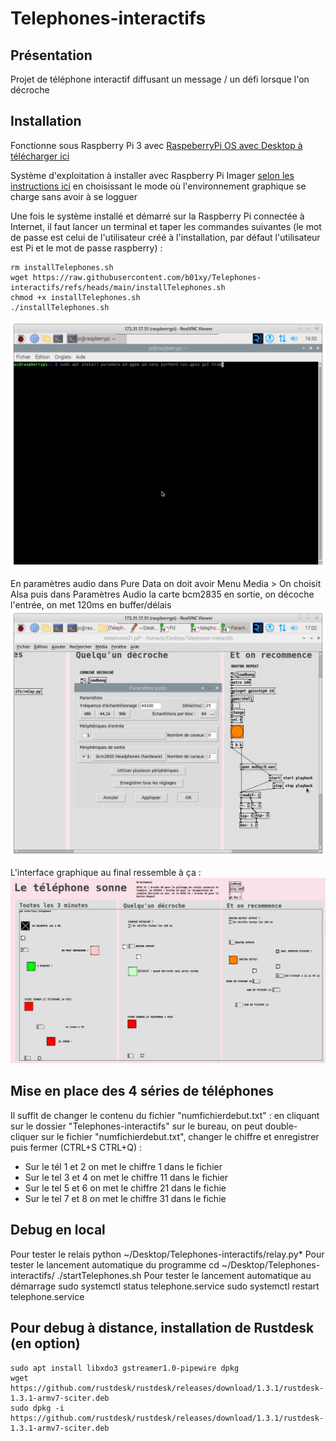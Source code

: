 # Telephones-interactifs
## Présentation

Projet de téléphone interactif diffusant un message / un défi lorsque l'on décroche

## Installation

Fonctionne sous Raspberry Pi 3 avec [RaspeberryPi OS avec Desktop à télécharger ici](https://downloads.raspberrypi.com/raspios_armhf/images/raspios_armhf-2024-07-04/2024-07-04-raspios-bookworm-armhf.img.xz) 

Système d'exploitation à installer avec Raspberry Pi Imager [selon les instructions ici](https://www.raspberrypi.com/software/) en choisissant le mode où l'environnement graphique se charge sans avoir à se logguer 

Une fois le système installé et démarré sur la Raspberry Pi connectée à Internet, il faut lancer un terminal et taper les commandes suivantes (le mot de passe est celui de l'utilisateur créé à l'installation, par défaut l'utilisateur est Pi et le mot de passe raspberry) :
````
rm installTelephones.sh
wget https://raw.githubusercontent.com/b01xy/Telephones-interactifs/refs/heads/main/installTelephones.sh
chmod +x installTelephones.sh
./installTelephones.sh
````
![terminal](images/Terminal-pi.png)

En paramètres audio dans Pure Data on doit avoir Menu Media > On choisit Alsa puis dans Paramètres Audio la carte bcm2835 en sortie, on décoche l'entrée, on met 120ms en buffer/délais
![param](images/CapturePArametresAudioPd.png)

L'interface graphique au final ressemble à ça :
![interface](images/InterfaceTelephones.png)

## Mise en place des 4 séries de téléphones 
Il suffit de changer le contenu du fichier "numfichierdebut.txt" : en cliquant sur le dossier "Telephones-interactifs" sur le bureau, on peut double-cliquer sur le fichier "numfichierdebut.txt", changer le chiffre et enregistrer puis fermer (CTRL+S CTRL+Q) :
  * Sur le tél 1 et 2 on met le chiffre 1 dans le fichier 
  * Sur le tel 3 et 4 on met le chiffre 11 dans le fichier 
  * Sur le tel 5 et 6 on met le chiffre 21 dans le fichie
  * Sur le tel 7 et 8 on met le chiffre 31 dans le fichie

## Debug en local
Pour tester le relais
  python ~/Desktop/Telephones-interactifs/relay.py*
Pour tester le lancement automatique du programme
  cd ~/Desktop/Telephones-interactifs/
  ./startTelephones.sh
Pour tester le lancement automatique au démarrage
  sudo systemctl status telephone.service
  sudo systemctl restart telephone.service

## Pour debug à distance, installation de Rustdesk (en option)

````
sudo apt install libxdo3 gstreamer1.0-pipewire dpkg
wget https://github.com/rustdesk/rustdesk/releases/download/1.3.1/rustdesk-1.3.1-armv7-sciter.deb
sudo dpkg -i https://github.com/rustdesk/rustdesk/releases/download/1.3.1/rustdesk-1.3.1-armv7-sciter.deb
````
